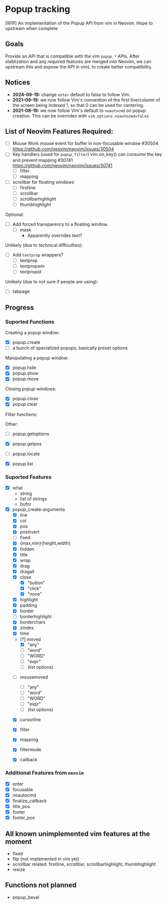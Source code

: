 # Popup tracking

[WIP] An implementation of the Popup API from vim in Neovim. Hope to upstream
when complete

## Goals

Provide an API that is compatible with the vim `popup_*` APIs. After
stablization and any required features are merged into Neovim, we can upstream
this and expose the API in vimL to create better compatibility.

## Notices
- **2024-09-19:** change `enter` default to false to follow Vim.
- **2021-09-19:** we now follow Vim's convention of the first line/column of the screen being indexed 1, so that 0 can be used for centering.
- **2021-08-19:** we now follow Vim's default to `noautocmd` on popup creation. This can be overriden with `vim_options.noautocmd=false`

## List of Neovim Features Required:

- [ ] Mouse Work
    mouse event for buffer in non-focusable window #30504
    https://github.com/neovim/neovim/issues/30504
- [ ] Key handlers (used for `popup_filter`)
    vim.on_key() can consume the key and prevent mapping #30741
    https://github.com/neovim/neovim/issues/30741
    - [ ] filter
    - [ ] mapping
- [ ] scrollbar for floating windows
    - [ ] firstline
    - [ ] scrollbar
    - [ ] scrollbarhighlight
    - [ ] thumbhighlight

Optional:

- [ ] Add forced transparency to a floating window.
    - [ ] mask
        - Apparently overrides text?

Unlikely (due to technical difficulties):

- [ ] Add `textprop` wrappers?
    - [ ] textprop
    - [ ] textpropwin
    - [ ] textpropid

Unlikely (due to not sure if people are using):
- [ ] tabpage

## Progress

### Suported Functions

Creating a popup window:
- [x] popup.create
- [ ] a bunch of specialized popups; basically preset options

Manipulating a popup window:
- [x] popup.hide
- [x] popup.show
- [x] popup.move

Closing popup windows:
- [x] popup.close
- [x] popup.clear

Filter functions:

Other:
- [ ] popup.getoptions
- [x] popup.getpos
- [ ] popup.locate
- [x] popup.list


### Suported Features

- [x] what
    - string
    - list of strings
    - bufnr
- [x] popup_create-arguments
    - [x] line
    - [x] col
    - [x] pos
    - [x] posinvert
    - [ ] fixed
    - [x] {max,min}{height,width}
    - [x] hidden
    - [x] title
    - [x] wrap
    - [x] drag
    - [x] dragall
    - [x] close
        - [x] "button"
        - [x] "click"
        - [x] "none"
    - [x] highlight
    - [x] padding
    - [x] border
    - [ ] borderhighlight
    - [x] borderchars
    - [x] zindex
    - [x] time
    - [?] moved
        - [x] "any"
        - [ ] "word"
        - [ ] "WORD"
        - [ ] "expr"
        - [ ] (list options)
    - [ ] mousemoved
        - [ ] "any"
        - [ ] "word"
        - [ ] "WORD"
        - [ ] "expr"
        - [ ] (list options)
    - [x] cursorline
    - [x] filter
    - [x] mapping
    - [x] filtermode
    - [x] callback


### Additional Features from `neovim`

- [x] enter
- [x] focusable
- [x] noautocmd
- [x] finalize_callback
- [x] title_pos
- [x] footer
- [x] footer_pos

## All known unimplemented vim features at the moment

- fixed
- flip (not implemented in vim yet)
- scrollbar related: firstline, scrollbar, scrollbarhighlight, thumbhighlight
- resize

## Functions not planned

- popup_beval
